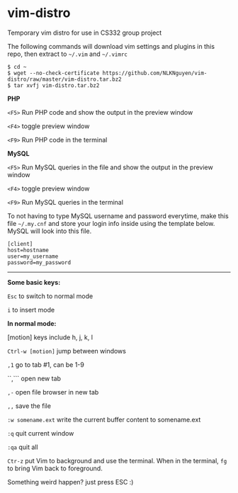 # vim-distro
Temporary vim distro for use in CS332 group project

The following commands will download vim settings and plugins in this repo, then extract to `~/.vim` and `~/.vimrc`

    $ cd ~
    $ wget --no-check-certificate https://github.com/NLKNguyen/vim-distro/raw/master/vim-distro.tar.bz2
    $ tar xvfj vim-distro.tar.bz2

**PHP**

`<F5>` Run PHP code and show the output in the preview window

`<F4>` toggle preview window

`<F9>` Run PHP code in the terminal

**MySQL**

`<F5>` Run MySQL queries in the file and show the output in the preview window

`<F4>` toggle preview window

`<F9>` Run MySQL queries in the terminal

To not having to type MySQL username and password everytime, make this file `~/.my.cnf` and store your login info inside
using the template below. MySQL will look into this file.

    [client]
    host=hostname
    user=my_username
    password=my_password

-----------------
**Some basic keys:**

`Esc` to switch to normal mode

`i` to insert mode



**In normal mode:**

[motion] keys include h, j, k, l

`Ctrl-w [motion]` jump between windows

`,1` go to tab #1, can be 1-9

``,``` open new tab

``,-`` open file browser in new tab

`,,` save the file

`:w somename.ext` write the current buffer content to somename.ext

`:q` quit current window

`:qa` quit all

`Ctr-z` put Vim to background and use the terminal. When in the terminal, `fg` to bring Vim back to foreground.

Something weird happen? just press ESC :)
